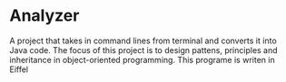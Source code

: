 # Analyzer
A project that takes in command lines from terminal and converts it into Java code. 
The focus of this project is to design pattens, principles and inheritance in object-oriented programming.
This programe is writen in Eiffel
